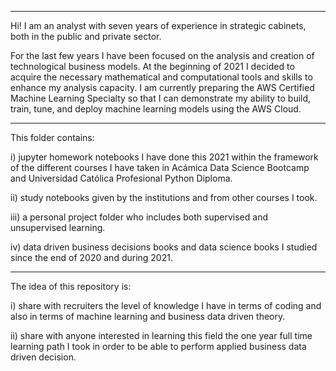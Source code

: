 ***

Hi! I am an analyst with seven years of experience in strategic cabinets, both in the public and private sector. 

For the last few years I have been focused on the analysis and creation of technological business models. At the beginning of 2021 I decided to acquire the necessary mathematical and computational tools and skills to enhance my analysis capacity. I am currently preparing the AWS Certified Machine Learning Specialty so that I can demonstrate my ability to build, train, tune, and deploy machine learning models using the AWS Cloud. 

***

This folder contains:
 
i) jupyter homework notebooks I have done this 2021 within the framework of the different courses I have taken in Acámica Data Science Bootcamp and Universidad Católica Profesional Python Diploma. 

ii) study notebooks given by the institutions and from other courses I took.

iii) a personal project folder who includes both supervised and unsupervised learning.

iv) data driven business decisions books and data science books I studied since the end of 2020 and during 2021.

***

The idea of this repository is:

i) share with recruiters the level of knowledge I have in terms of coding and also in terms of machine learning and business data driven theory.

ii) share with anyone interested in learning this field the one year full time learning path I took in order to be able to perform applied business data driven decision.
